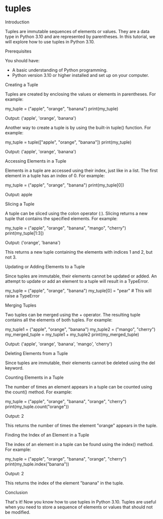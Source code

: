 
tuples
======
Introduction

Tuples are immutable sequences of elements or values. They are a data type in Python 3.10 and are represented by parentheses. In this tutorial, we will explore how to use tuples in Python 3.10.

Prerequisites

You should have:

- A basic understanding of Python programming.
- Python version 3.10 or higher installed and set up on your computer.

Creating a Tuple

Tuples are created by enclosing the values or elements in parentheses. For example:

my_tuple = ("apple", "orange", "banana")
print(my_tuple)

Output: ('apple', 'orange', 'banana')

Another way to create a tuple is by using the built-in tuple() function. For example:

my_tuple = tuple(["apple", "orange", "banana"])
print(my_tuple)

Output: ('apple', 'orange', 'banana')

Accessing Elements in a Tuple

Elements in a tuple are accessed using their index, just like in a list. The first element in a tuple has an index of 0. For example:

my_tuple = ("apple", "orange", "banana")
print(my_tuple[0])

Output: apple

Slicing a Tuple

A tuple can be sliced using the colon operator (:). Slicing returns a new tuple that contains the specified elements. For example:

my_tuple = ("apple", "orange", "banana", "mango", "cherry")
print(my_tuple[1:3])

Output: ('orange', 'banana')

This returns a new tuple containing the elements with indices 1 and 2, but not 3.

Updating or Adding Elements to a Tuple

Since tuples are immutable, their elements cannot be updated or added. An attempt to update or add an element to a tuple will result in a TypeError.

my_tuple = ("apple", "orange", "banana")
my_tuple[0] = "pear" # This will raise a TypeError

Merging Tuples

Two tuples can be merged using the + operator. The resulting tuple contains all the elements of both tuples. For example:

my_tuple1 = ("apple", "orange", "banana")
my_tuple2 = ("mango", "cherry")
my_merged_tuple = my_tuple1 + my_tuple2
print(my_merged_tuple)

Output: ('apple', 'orange', 'banana', 'mango', 'cherry')

Deleting Elements from a Tuple

Since tuples are immutable, their elements cannot be deleted using the del keyword.

Counting Elements in a Tuple

The number of times an element appears in a tuple can be counted using the count() method. For example:

my_tuple = ("apple", "orange", "banana", "orange", "cherry")
print(my_tuple.count("orange"))

Output: 2

This returns the number of times the element "orange" appears in the tuple.

Finding the Index of an Element in a Tuple

The index of an element in a tuple can be found using the index() method. For example:

my_tuple = ("apple", "orange", "banana", "orange", "cherry")
print(my_tuple.index("banana"))

Output: 2

This returns the index of the element "banana" in the tuple.

Conclusion

That's it! Now you know how to use tuples in Python 3.10. Tuples are useful when you need to store a sequence of elements or values that should not be modified.